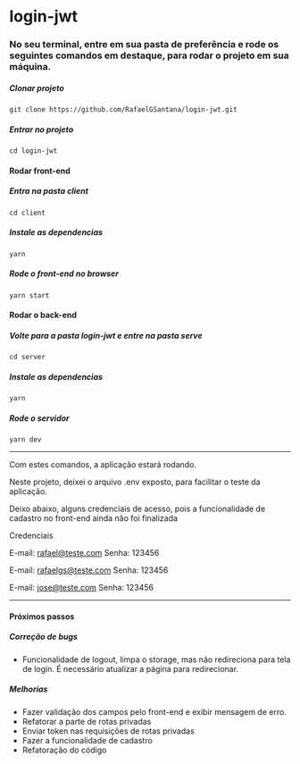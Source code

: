 # login-jwt

### No seu terminal, entre em sua pasta de preferência e rode os seguintes comandos em destaque, para rodar o projeto em sua máquina.

##### Clonar projeto
```
git clone https://github.com/RafaelGSantana/login-jwt.git
```

##### Entrar no projeto
```
cd login-jwt
```

#### Rodar front-end

##### Entra na pasta client
```
cd client
```
##### Instale as dependencias
```
yarn
```
##### Rode o front-end no browser
```
yarn start
```
#### Rodar o back-end

##### Volte para a pasta login-jwt e entre na pasta serve
```
cd server
```
##### Instale as dependencias
```
yarn
```
##### Rode o servidor
```
yarn dev
```
---

Com estes comandos, a aplicação estará rodando.

Neste projeto, deixei o arquivo .env exposto, para facilitar o teste da aplicação.

Deixo abaixo, alguns credenciais de acesso, pois a funcionalidade de cadastro no front-end ainda não foi finalizada

Credenciais

E-mail: rafael@teste.com
Senha: 123456

E-mail: rafaelgs@teste.com
Senha: 123456

E-mail: jose@teste.com
Senha: 123456

---

#### Próximos passos

##### Correção de bugs

- Funcionalidade de logout, limpa o storage, mas não redireciona para tela de login. É necessário atualizar a página para redirecionar.

##### Melhorias

- Fazer validação dos campos pelo front-end e exibir mensagem de erro.
- Refatorar a parte de rotas privadas
- Enviar token nas requisições de rotas privadas
- Fazer a funcionalidade de cadastro
- Refatoração do código


